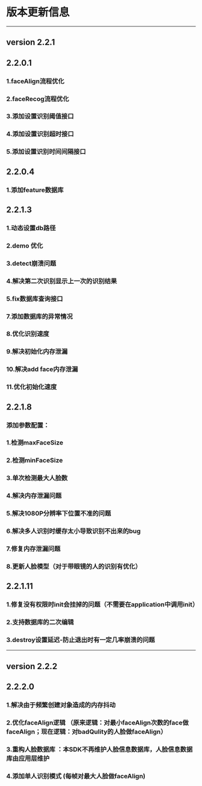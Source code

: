 # 版本更新信息
------------
## version 2.2.1
## 2.2.0.1
### 1.faceAlign流程优化
### 2.faceRecog流程优化
### 3.添加设置识别阈值接口
### 4.添加设置识别超时接口
### 5.添加设置识别时间间隔接口
## 2.2.0.4
### 1.添加feature数据库
## 2.2.1.3
### 1.动态设置db路径
### 2.demo 优化
### 3.detect崩溃问题
### 4.解决第二次识别显示上一次的识别结果
### 5.fix数据库查询接口
### 7.添加数据库的异常情况
### 8.优化识别速度
### 9.解决初始化内存泄漏
### 10.解决add face内存泄漏
### 11.优化初始化速度
## 2.2.1.8
### 添加参数配置：
### 1.检测maxFaceSize
### 2.检测minFaceSize
### 3.单次检测最大人脸数
### 4.解决内存泄漏问题
### 5.解决1080P分辨率下位置不准的问题
### 6.解决多人识别时缓存太小导致识别不出来的bug
### 7.修复内存泄漏问题
### 8.更新人脸模型（对于带眼镜的人的识别有优化）
## 2.2.1.11
### 1.修复没有权限时init会挂掉的问题（不需要在application中调用init）
### 2.支持数据库的二次编辑
### 3.destroy设置延迟-防止退出时有一定几率崩溃的问题
-----------
## version 2.2.2
## 2.2.2.0
### 1.解决由于频繁创建对象造成的内存抖动
### 2.优化faceAlign逻辑  （原来逻辑：对最小faceAlign次数的face做faceAlign；现在逻辑：对badQulity的人脸做faceAlign）
### 3.重构人脸数据库 ：本SDK不再维护人脸信息数据库，人脸信息数据库由应用层维护
### 4.添加单人识别模式 (每帧对最大人脸做faceAlign)
